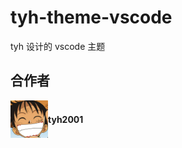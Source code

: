 # tyh-theme-vscode

tyh 设计的 vscode 主题

## 合作者

<div style="display: flex; align-items: center;">
  <img style=" float: left;" height="60px" src="./images/my.jpg">
  <h4 style="display: inline-block;">tyh2001</h4>
</div>
